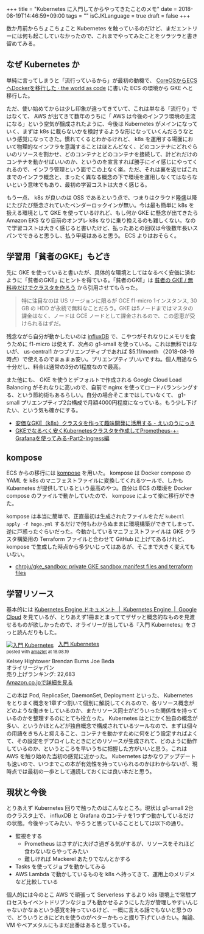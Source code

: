 +++
title = "Kubernetes に入門してからやってきたことのメモ"
date = 2018-08-19T14:46:59+09:00
tags = ""
isCJKLanguage = true
draft = false
+++

数か月前からちょこちょこと Kubernetes を触っているのだけど、まだエントリーには何も起こしていなかったので、これまでやってみたことをツラツラと書き留めてみる。

なぜ Kubernetes か
----

単純に言ってしまうと「流行っているから」が最初の動機で、 [CoreOSからECSへDockerを移行した · the world as code](https://chroju.github.io/blog/2017/09/26/migrate_coreos_to_ecs/) に書いた ECS の環境から GKE へと移行した。

ただ、使い始めてからは少し印象が違ってきていて、これは単なる「流行り」ではなくて、 AWS が出てきて数年のうちに「 AWS は今後のインフラ環境の主流になる」という空気が醸成されたように、今後は Kubernetes がメインになっていく、まずは k8s に載らないかを検討するような形になっていくんだろうなという感覚になってきた。慣れてくるとわかるけれど、 k8s を運用する場面において物理的なインフラを意識することはほとんどなく、どのコンテナにどれぐらいのリソースを割かせ、どのコンテナとどのコンテナを接続して、計どれだけのコンテナを動かせばいいのか、というのを宣言すれば勝手にイイ感じにやってくれるので、インフラ管理という面でこの上なく楽。ただ、それは裏を返せばこれまでのインフラ概念と、まったく異なる概念の下で環境を運用しなくてはならないという意味でもあり、最初の学習コストは大きく感じる。

もう一点、 k8s が良いのは OSS であるという点で、つまりはクラウド隆盛以降にたびたび懸念されていたベンダーロックインが無い。今は最も簡単に k8s を扱える環境として GKE を使っているけれど、もし何か GKE に懸念が出てきたら Amazon EKS なり自前のオンプレ k8s なりに乗り換えるのも難しくない。なので学習コストは大きく感じると書いたけど、払ったあとの回収は今後数年長いスパンでできると思うし、払う甲斐はあると思う。 ECS よりはおそらく。

学習用「貧者のGKE」もどき
----

先に GKE を使っていると書いたが、具体的な環境としてはなるべく安価に済むように「貧者のGKE」にヒントを得ている。「貧者のGKE」は [貧者の GKE / 無料枠だけでクラスタを作ろう](https://qiita.com/apstndb/items/788f705e71e7660967a6) から引用させてもらった。

> 特に注目なのは US リージョンに限るが GCE f1-micro 1インスタンス, 30 GB の HDD が永続で無料なことだろう。GKE は5ノードまではマスタの課金はなく、ノードは GCE ノードとして課金されるので、この恩恵が受けられるはずだ。

残念ながら自分が動かしたいのは [influxDB](https://docs.influxdata.com/influxdb/v1.6/) で、こやつがそれなりにメモリを食うために f1-micro は使えず、次点の g1-small を使っている。これは無料ではないが、 us-central1 かつプリエンプティブであれば $5.11/month （2018-08-19 時点）で使えるのでまぁまぁ安い。プリエンプティブいいですね。個人用途なら十分だし、料金は通常の3分の1程度なので最高。

また他にも、 GKE を使うとデフォルトで作成される Google Cloud Load Balancing がそれなりに高いので、自前で nginx を使ってロードバランシングする、という節約術もあるらしい。自分の場合そこまではしていなくて、 g1-small プリエンプティブ2台構成で月額4000円程度になっている。もう少し下げたい、という気も確かにする。

* [安価なGKE（k8s）クラスタを作って趣味開発に活用する - えいのうにっき](https://blog.a-know.me/entry/2018/06/17/220222)
* [GKEでなるべく安くKubernetesクラスタを作成してPrometheus-+-Grafanaを使ってみる-Part2-Ingress編](https://kter.jp/kubernetes/2018/03/01/GKEでなるべく安くKubernetesクラスタを作成してPrometheus-+-Grafanaを使ってみる-Part2-Ingress編.html)

kompose
----

ECS からの移行には [kompose](https://github.com/kubernetes/kompose) を用いた。 kompose は Docker compose の YAML を k8s のマニフェストファイルに変換してくれるツールで、しかも Kubernetes が提供しているという最高のやつ。自分は ECS の環境を Docker compose のファイルで動かしていたので、 kompose によって楽に移行ができた。

kompose は本当に簡単で、正直最初は生成されたファイルをただ `kubectl apply -f hoge.yml` するだけで何もわからぬままに環境構築ができてしまって、逆に戸惑ったぐらいだった。今動かしているマニフェストファイルは GKE クラスタ構築用の Terraform ファイルと合わせて GitHub に上げてあるけれど、 kompose で生成した時点から多少いじってはあるが、そこまで大きく変えてもいない。

* [chroju/gke_sandbox: private GKE sandbox manifest files and terraform files](https://github.com/chroju/gke_sandbox)

学習リソース
----

基本的には [Kubernetes Engine ドキュメント  |  Kubernetes Engine  |  Google Cloud](https://cloud.google.com/kubernetes-engine/docs/) を見ているが、とりあえず1冊まとまっててザザッと概念的なものを見渡せるものが欲しかったので、オライリーが出している『入門 Kubernetes』をさっと読んだりもした。

<div class="amazlet-box" style="margin-bottom:0px;"><div class="amazlet-image" style="float:left;margin:0px 12px 1px 0px;"><a href="http://www.amazon.co.jp/exec/obidos/ASIN/4873118409/diary081213-22/ref=nosim/" name="amazletlink" target="_blank"><img src="https://images-fe.ssl-images-amazon.com/images/I/41HRQrBzfOL._SL160_.jpg" alt="入門 Kubernetes" style="border: none;" /></a></div><div class="amazlet-info" style="line-height:120%; margin-bottom: 10px"><div class="amazlet-name" style="margin-bottom:10px;line-height:120%"><a href="http://www.amazon.co.jp/exec/obidos/ASIN/4873118409/diary081213-22/ref=nosim/" name="amazletlink" target="_blank">入門 Kubernetes</a><div class="amazlet-powered-date" style="font-size:80%;margin-top:5px;line-height:120%">posted with <a href="http://www.amazlet.com/" title="amazlet" target="_blank">amazlet</a> at 18.08.19</div></div><div class="amazlet-detail">Kelsey Hightower Brendan Burns Joe Beda <br />オライリージャパン <br />売り上げランキング: 22,683<br /></div><div class="amazlet-sub-info" style="float: left;"><div class="amazlet-link" style="margin-top: 5px"><a href="http://www.amazon.co.jp/exec/obidos/ASIN/4873118409/diary081213-22/ref=nosim/" name="amazletlink" target="_blank">Amazon.co.jpで詳細を見る</a></div></div></div><div class="amazlet-footer" style="clear: left"></div></div>

この本は Pod, ReplicaSet, DaemonSet, Deployment といった、 Kubernetes をとりまく概念を1章ずつ割いて個別に解説してくれるので、各リソース概念がどのような働きをしているのか、またリソース同士がどういった関係性を持っているのかを整理するのにとても役立った。 Kubernetes はとにかく独自の概念が多い、というかほとんどが独自概念で構成されているツールなので、まずは個々の用語をきちんと抑えること、コンテナを動かすために何をどう設定すればよくて、その設定をデプロイしたときにどのリソースが生成されて、どのように動作しているのか、というところを早いうちに把握した方がいいと思う。これは AWS を触り始めた当初の感覚に近かった。 Kubernetes はかなりアップデートも速いので、いつまでこの本が有効性を持っていられるのかはわからないが、現時点では最初の一歩として通読しておくには良い本だと思う。

現状と今後
----

とりあえず Kubernetes 回りで触ったのはこんなところ。現状は g1-small 2台のクラスタ上で、 influxDB と Grafana のコンテナを1つずつ動かしているだけの状態。今後やってみたい、やろうと思っていることとしては以下の通り。

* 監視をする
  * Prometheus はさすがに大げさ過ぎる気がするが、リソースをそれほど食わないならやってみたい
  * 難しければ Mackerel あたりでなんとかする
* Tasks を使ってジョブを動かしてみる
* AWS Lambda で動かしているものを k8s へ持ってきて、運用上のメリデメなど比較している

個人的には今のとこ AWS で頑張って Serverless するより k8s 環境上で常駐プロセスもイベントドリブンなジョブも動かせるようにした方が管理しやすいんじゃないかなぁという感覚を持っているけど、一概に言える話でもないと思うので、どういうときにどれを使うのがベターかもっと掘り下げていきたい。無論、 VM やベアメタルにもまだ出番はあると思っている。



